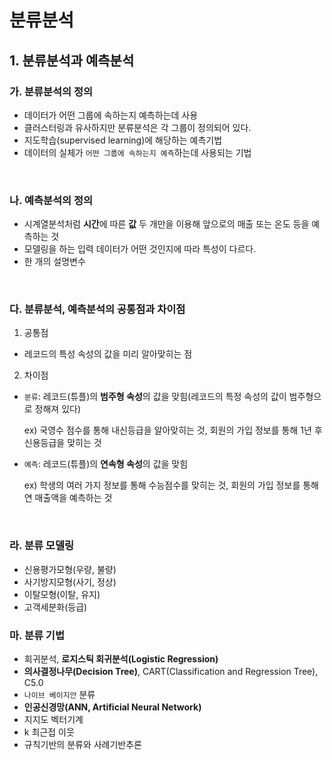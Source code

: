 # 분류분석

## 1. 분류분석과 예측분석

### 가. 분류분석의 정의

- 데이터가 어떤 그룹에 속하는지 예측하는데 사용
- 클러스터링과 유사하지만 분류분석은 각 그룹이 정의되어 있다.
- 지도학습(supervised learning)에 해당하는 예측기법
- 데이터의 실체가 `어떤 그룹에 속하는지 예측`하는데 사용되는 기법

</br>

### 나. 예측분석의 정의

- 시계열분석처럼 **시간**에 따른 **값** 두 개만을 이용해 앞으로의 매출 또는 온도 등을 예측하는 것
- 모델링을 하는 입력 데이터가 어떤 것인지에 따라 특성이 다르다.
- 한 개의 설명변수

</br>

### 다. 분류분석, 예측분석의 공통점과 차이점

1. 공통점
    
- 레코드의 특성 속성의 값을 미리 알아맞히는 점
    
2. 차이점
    
- `분류`: 레코드(튜플)의 **범주형 속성**의 값을 맞힘(레코드의 특정 속성의 값이 범주형으로 정해져 있다)
  
  ex) 국영수 점수를 통해 내신등급을 알아맞히는 것, 회원의 가입 정보를 통해 1년 후 신용등급을 맞히는 것
    
- `예측`: 레코드(튜플)의 **연속형 속성**의 값을 맞힘
  
  ex) 학생의 여러 가지 정보를 통해 수능점수를 맞히는 것, 회원의 가입 정보를 통해 연 매출액을 예측하는 것
    
</br>

### 라. 분류 모델링

- 신용평가모형(우량, 불량)
- 사기방지모형(사기, 정상)
- 이탈모형(이탈, 유지)
- 고객세분화(등급)

### 마. 분류 기법

- 회귀분석, **로지스틱 회귀분석(Logistic Regression)**
- **의사결정나무(Decision Tree)**, CART(Classification and Regression Tree), C5.0
- `나이브 베이지안` 분류
- **인공신경망(ANN, Artificial Neural Network)**
- 지지도 벡터기계
- k 최근접 이웃
- 규칙기반의 분류와 사례기반추론
